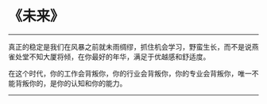 # 《未来》

***
真正的稳定是我们在风暴之前就未雨绸缪，抓住机会学习，野蛮生长，而不是说燕雀处堂不知大厦将倾，在你最好的年华，满足于优越感和舒适度。

在这个时代，你的工作会背叛你，你的行业会背叛你，你的专业会背叛你，唯一不能背叛你的，是你的认知和你的能力。

***

